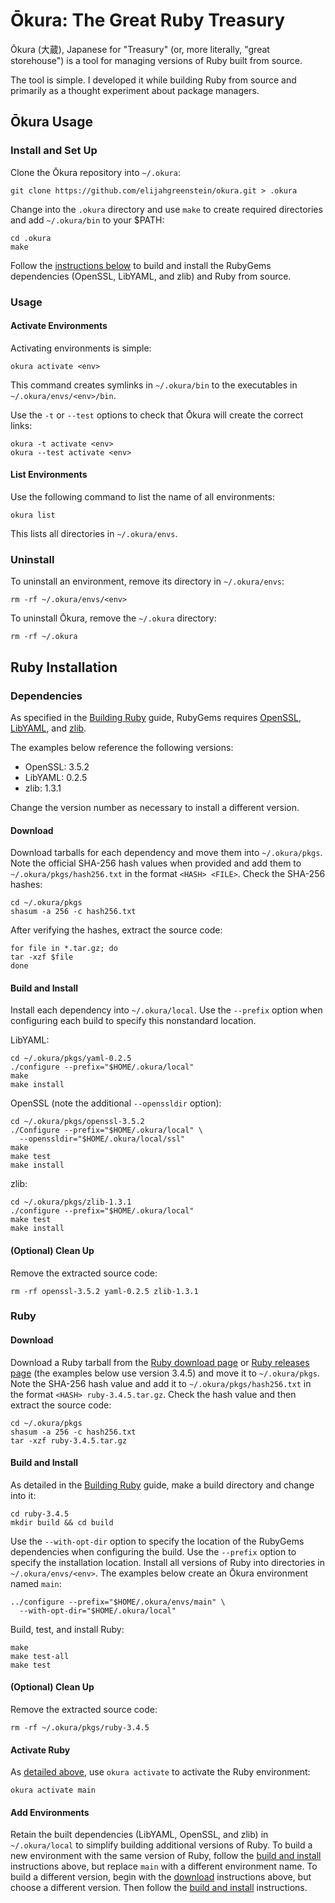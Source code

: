 # Ōkura: The Great Ruby Treasury

Ōkura (大蔵), Japanese for "Treasury" (or, more literally, "great storehouse") is a tool for managing versions of Ruby built from source.

The tool is simple. I developed it while building Ruby from source and primarily as a thought experiment about package managers.

## Ōkura Usage

### Install and Set Up

Clone the Ōkura repository into `~/.okura`:

```
git clone https://github.com/elijahgreenstein/okura.git > .okura
```

Change into the `.okura` directory and use `make` to create required directories and add `~/.okura/bin` to your $PATH:

```
cd .okura
make
```

Follow the [instructions below](#ruby-installation) to build and install the RubyGems dependencies (OpenSSL, LibYAML, and zlib) and Ruby from source.

### Usage

#### Activate Environments

Activating environments is simple:

```
okura activate <env>
```

This command creates symlinks in `~/.okura/bin` to the executables in `~/.okura/envs/<env>/bin`.

Use the `-t` or `--test` options to check that Ōkura will create the correct links:

```
okura -t activate <env>
okura --test activate <env>
```

#### List Environments

Use the following command to list the name of all environments:

```
okura list
```

This lists all directories in `~/.okura/envs`.

### Uninstall

To uninstall an environment, remove its directory in `~/.okura/envs`:

```
rm -rf ~/.okura/envs/<env>
```

To uninstall Ōkura, remove the `~/.okura` directory:

```
rm -rf ~/.okura
```

## Ruby Installation

### Dependencies

As specified in the [Building Ruby][ruby-building] guide, RubyGems requires [OpenSSL][openssl-download], [LibYAML][libyaml-source], and [zlib][zlib].

The examples below reference the following versions:

- OpenSSL: 3.5.2
- LibYAML: 0.2.5
- zlib: 1.3.1

Change the version number as necessary to install a different version.

#### Download

Download tarballs for each dependency and move them into `~/.okura/pkgs`. Note the official SHA-256 hash values when provided and add them to `~/.okura/pkgs/hash256.txt` in the format `<HASH> <FILE>`. Check the SHA-256 hashes:

```
cd ~/.okura/pkgs
shasum -a 256 -c hash256.txt
```

After verifying the hashes, extract the source code:

```
for file in *.tar.gz; do
tar -xzf $file
done
```

#### Build and Install

Install each dependency into `~/.okura/local`. Use the `--prefix` option when configuring each build to specify this nonstandard location.

LibYAML:

```
cd ~/.okura/pkgs/yaml-0.2.5
./configure --prefix="$HOME/.okura/local"
make
make install
```

OpenSSL (note the additional `--openssldir` option):

```
cd ~/.okura/pkgs/openssl-3.5.2
./Configure --prefix="$HOME/.okura/local" \
  --openssldir="$HOME/.okura/local/ssl"
make
make test
make install
```

zlib:

```
cd ~/.okura/pkgs/zlib-1.3.1
./configure --prefix="$HOME/.okura/local"
make test
make install
```

#### (Optional) Clean Up

Remove the extracted source code:

```
rm -rf openssl-3.5.2 yaml-0.2.5 zlib-1.3.1
```

### Ruby

#### Download

Download a Ruby tarball from the [Ruby download page][ruby-download] or [Ruby releases page][ruby-releases] (the examples below use version 3.4.5) and move it to `~/.okura/pkgs`. Note the SHA-256 hash value and add it to `~/.okura/pkgs/hash256.txt` in the format `<HASH> ruby-3.4.5.tar.gz`. Check the hash value and then extract the source code:

```
cd ~/.okura/pkgs
shasum -a 256 -c hash256.txt
tar -xzf ruby-3.4.5.tar.gz
```

#### Build and Install

As detailed in the [Building Ruby][ruby-building] guide, make a build directory and change into it:

```
cd ruby-3.4.5
mkdir build && cd build
```

Use the `--with-opt-dir` option to specify the location of the RubyGems dependencies when configuring the build. Use the `--prefix` option to specify the installation location. Install all versions of Ruby into directories in `~/.okura/envs/<env>`. The examples below create an Ōkura environment named `main`:

```
../configure --prefix="$HOME/.okura/envs/main" \
  --with-opt-dir="$HOME/.okura/local"
```

Build, test, and install Ruby:

```
make
make test-all
make test
```

#### (Optional) Clean Up

Remove the extracted source code:

```
rm -rf ~/.okura/pkgs/ruby-3.4.5
```

#### Activate Ruby

As [detailed above](#activate-environments), use `okura activate` to activate the Ruby environment:

```
okura activate main
```

#### Add Environments

Retain the built dependencies (LibYAML, OpenSSL, and zlib) in `~/.okura/local` to simplify building additional versions of Ruby. To build a new environment with the same version of Ruby, follow the [build and install](#build-and-install-1) instructions above, but replace `main` with a different environment name. To build a different version, begin with the [download](#download-1) instructions above, but choose a different version. Then follow the [build and install](#build-and-install-1) instructions.

[libyaml-source]: https://pyyaml.org/wiki/LibYAML "LibYAML"
[openssl-download]: https://github.com/openssl/openssl/releases "OpenSSL Releases"
[ruby-building]: https://docs.ruby-lang.org/en/master/contributing/building_ruby_md.html "Building Ruby"
[ruby-download]: https://www.ruby-lang.org/en/downloads/ "Download Ruby"
[ruby-releases]: https://www.ruby-lang.org/en/downloads/releases/ "Ruby Releases"
[zlib]: https://www.zlib.net/ "zlib"
